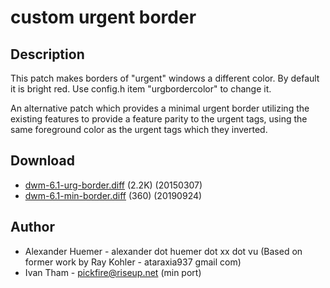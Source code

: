 custom urgent border
====================

Description
-----------
This patch makes borders of "urgent" windows a different color. By default it
is bright red. Use config.h item "urgbordercolor" to change it.

An alternative patch which provides a minimal urgent border utilizing the
existing features to provide a feature parity to the urgent tags, using the
same foreground color as the urgent tags which they inverted.

Download
--------
* [dwm-6.1-urg-border.diff](dwm-6.1-urg-border.diff) (2.2K) (20150307)
* [dwm-6.1-min-border.diff](dwm-6.1-min-border.diff) (360) (20190924)

Author
------
* Alexander Huemer - alexander dot huemer dot xx dot vu (Based on former work by Ray Kohler - ataraxia937 gmail com)
* Ivan Tham - <pickfire@riseup.net> (min port)
